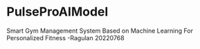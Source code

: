 # PulseProAIModel
Smart Gym Management System Based on Machine Learning For Personalized Fitness
-Ragulan 20220768
